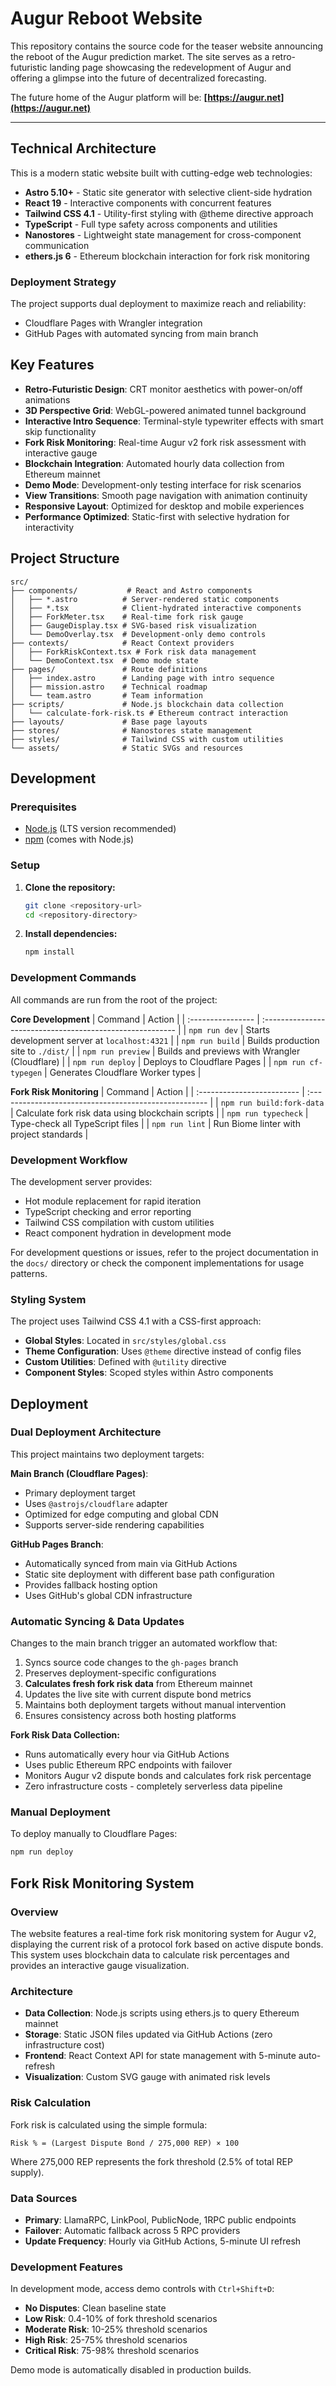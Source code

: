 # Augur Reboot Website

This repository contains the source code for the teaser website announcing the reboot of the Augur prediction market. The site serves as a retro-futuristic landing page showcasing the redevelopment of Augur and offering a glimpse into the future of decentralized forecasting.

The future home of the Augur platform will be: **[https://augur.net](https://augur.net)**

---

## Technical Architecture

This is a modern static website built with cutting-edge web technologies:

- **Astro 5.10+** - Static site generator with selective client-side hydration
- **React 19** - Interactive components with concurrent features
- **Tailwind CSS 4.1** - Utility-first styling with @theme directive approach
- **TypeScript** - Full type safety across components and utilities
- **Nanostores** - Lightweight state management for cross-component communication
- **ethers.js 6** - Ethereum blockchain interaction for fork risk monitoring

### Deployment Strategy

The project supports dual deployment to maximize reach and reliability:

- Cloudflare Pages with Wrangler integration
- GitHub Pages with automated syncing from main branch

## Key Features

- **Retro-Futuristic Design**: CRT monitor aesthetics with power-on/off animations
- **3D Perspective Grid**: WebGL-powered animated tunnel background
- **Interactive Intro Sequence**: Terminal-style typewriter effects with smart skip functionality
- **Fork Risk Monitoring**: Real-time Augur v2 fork risk assessment with interactive gauge
- **Blockchain Integration**: Automated hourly data collection from Ethereum mainnet
- **Demo Mode**: Development-only testing interface for risk scenarios
- **View Transitions**: Smooth page navigation with animation continuity
- **Responsive Layout**: Optimized for desktop and mobile experiences
- **Performance Optimized**: Static-first with selective hydration for interactivity

## Project Structure

```
src/
├── components/           # React and Astro components
│   ├── *.astro          # Server-rendered static components
│   ├── *.tsx            # Client-hydrated interactive components
│   ├── ForkMeter.tsx    # Real-time fork risk gauge
│   ├── GaugeDisplay.tsx # SVG-based risk visualization
│   └── DemoOverlay.tsx  # Development-only demo controls
├── contexts/            # React Context providers
│   ├── ForkRiskContext.tsx # Fork risk data management
│   └── DemoContext.tsx  # Demo mode state
├── pages/               # Route definitions
│   ├── index.astro      # Landing page with intro sequence
│   ├── mission.astro    # Technical roadmap
│   └── team.astro       # Team information
├── scripts/             # Node.js blockchain data collection
│   └── calculate-fork-risk.ts # Ethereum contract interaction
├── layouts/             # Base page layouts
├── stores/              # Nanostores state management
├── styles/              # Tailwind CSS with custom utilities
└── assets/              # Static SVGs and resources
```

## Development

### Prerequisites

- [Node.js](https://nodejs.org/en/) (LTS version recommended)
- [npm](https://www.npmjs.com/) (comes with Node.js)

### Setup

1. **Clone the repository:**
   ```sh
   git clone <repository-url>
   cd <repository-directory>
   ```

2. **Install dependencies:**
   ```sh
   npm install
   ```

### Development Commands

All commands are run from the root of the project:

**Core Development**
| Command           | Action                                                    |
| :---------------- | :-------------------------------------------------------- |
| `npm run dev`     | Starts development server at `localhost:4321`            |
| `npm run build`   | Builds production site to `./dist/`                      |
| `npm run preview` | Builds and previews with Wrangler (Cloudflare)          |
| `npm run deploy`  | Deploys to Cloudflare Pages                              |
| `npm run cf-typegen` | Generates Cloudflare Worker types                     |

**Fork Risk Monitoring**
| Command                    | Action                                                |
| :------------------------- | :---------------------------------------------------- |
| `npm run build:fork-data`  | Calculate fork risk data using blockchain scripts     |
| `npm run typecheck`        | Type-check all TypeScript files                       |
| `npm run lint`             | Run Biome linter with project standards               |

### Development Workflow

The development server provides:
- Hot module replacement for rapid iteration
- TypeScript checking and error reporting
- Tailwind CSS compilation with custom utilities
- React component hydration in development mode

For development questions or issues, refer to the project documentation in the `docs/` directory or check the component implementations for usage patterns.

### Styling System

The project uses Tailwind CSS 4.1 with a CSS-first approach:

- **Global Styles**: Located in `src/styles/global.css`
- **Theme Configuration**: Uses `@theme` directive instead of config files
- **Custom Utilities**: Defined with `@utility` directive
- **Component Styles**: Scoped styles within Astro components

## Deployment

### Dual Deployment Architecture

This project maintains two deployment targets:

**Main Branch (Cloudflare Pages)**:
- Primary deployment target
- Uses `@astrojs/cloudflare` adapter
- Optimized for edge computing and global CDN
- Supports server-side rendering capabilities

**GitHub Pages Branch**:
- Automatically synced from main via GitHub Actions
- Static site deployment with different base path configuration
- Provides fallback hosting option
- Uses GitHub's global CDN infrastructure

### Automatic Syncing & Data Updates

Changes to the main branch trigger an automated workflow that:
1. Syncs source code changes to the `gh-pages` branch
2. Preserves deployment-specific configurations
3. **Calculates fresh fork risk data** from Ethereum mainnet
4. Updates the live site with current dispute bond metrics
5. Maintains both deployment targets without manual intervention
6. Ensures consistency across both hosting platforms

**Fork Risk Data Collection:**
- Runs automatically every hour via GitHub Actions
- Uses public Ethereum RPC endpoints with failover
- Monitors Augur v2 dispute bonds and calculates fork risk percentage
- Zero infrastructure costs - completely serverless data pipeline

### Manual Deployment

To deploy manually to Cloudflare Pages:
```sh
npm run deploy
```

## Fork Risk Monitoring System

### Overview
The website features a real-time fork risk monitoring system for Augur v2, displaying the current risk of a protocol fork based on active dispute bonds. This system uses blockchain data to calculate risk percentages and provides an interactive gauge visualization.

### Architecture
- **Data Collection**: Node.js scripts using ethers.js to query Ethereum mainnet
- **Storage**: Static JSON files updated via GitHub Actions (zero infrastructure cost)  
- **Frontend**: React Context API for state management with 5-minute auto-refresh
- **Visualization**: Custom SVG gauge with animated risk levels

### Risk Calculation
Fork risk is calculated using the simple formula:
```
Risk % = (Largest Dispute Bond / 275,000 REP) × 100
```

Where 275,000 REP represents the fork threshold (2.5% of total REP supply).

### Data Sources
- **Primary**: LlamaRPC, LinkPool, PublicNode, 1RPC public endpoints
- **Failover**: Automatic fallback across 5 RPC providers
- **Update Frequency**: Hourly via GitHub Actions, 5-minute UI refresh

### Development Features
In development mode, access demo controls with `Ctrl+Shift+D`:
- **No Disputes**: Clean baseline state
- **Low Risk**: 0.4-10% of fork threshold scenarios  
- **Moderate Risk**: 10-25% threshold scenarios
- **High Risk**: 25-75% threshold scenarios
- **Critical Risk**: 75-98% threshold scenarios

Demo mode is automatically disabled in production builds.
